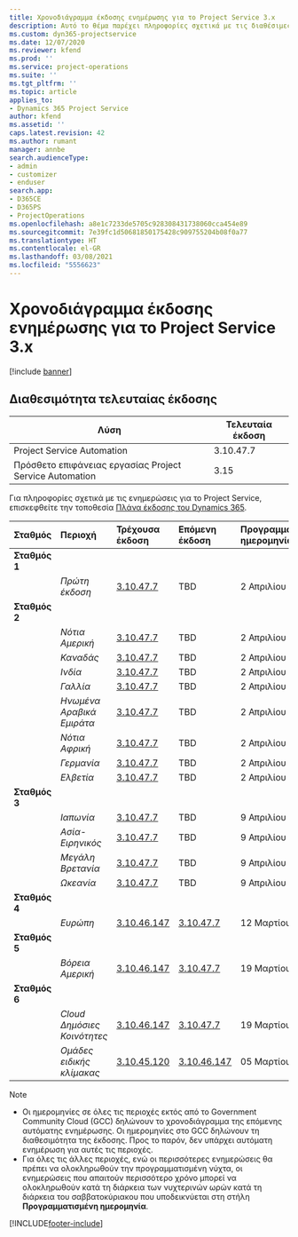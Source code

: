 ```yaml
---
title: Χρονοδιάγραμμα έκδοσης ενημέρωσης για το Project Service 3.x
description: Αυτό το θέμα παρέχει πληροφορίες σχετικά με τις διαθέσιμες και τις επερχόμενες κυκλοφορίες του Dynamics 365 Project Service Automation.
ms.custom: dyn365-projectservice
ms.date: 12/07/2020
ms.reviewer: kfend
ms.prod: ''
ms.service: project-operations
ms.suite: ''
ms.tgt_pltfrm: ''
ms.topic: article
applies_to:
- Dynamics 365 Project Service
author: kfend
ms.assetid: ''
caps.latest.revision: 42
ms.author: rumant
manager: annbe
search.audienceType:
- admin
- customizer
- enduser
search.app:
- D365CE
- D365PS
- ProjectOperations
ms.openlocfilehash: a8e1c7233de5705c928308431738060cca454e89
ms.sourcegitcommit: 7e39fc1d50681850175428c909755204b08f0a77
ms.translationtype: HT
ms.contentlocale: el-GR
ms.lasthandoff: 03/08/2021
ms.locfileid: "5556623"
---
```

# <a name="update-release-schedule-for-project-service-3x"></a>Χρονοδιάγραμμα έκδοσης ενημέρωσης για το Project Service 3.x

[!include [banner](../includes/psa-now-project-operations.md)]

## <a name="latest-version-availability"></a>Διαθεσιμότητα τελευταίας έκδοσης

| Λύση  | Τελευταία έκδοση |
|-------|----|
| Project Service Automation    | 3.10.47.7 |
| Πρόσθετο επιφάνειας εργασίας Project Service Automation                | 3.15          |

Για πληροφορίες σχετικά με τις ενημερώσεις για το Project Service, επισκεφθείτε την τοποθεσία [Πλάνα έκδοσης του Dynamics 365](https://docs.microsoft.com/dynamics365/release-plans/). 

| Σταθμός  | Περιοχή | Τρέχουσα έκδοση | Επόμενη έκδοση |  Προγραμματισμένη ημερομηνία
| :---   | :---   | :---   | :---   |:---   |         
|<strong>Σταθμός 1</strong> | |  |  | |
| | <i>Πρώτη έκδοση</i> | [3.10.47.7](whats-new-ur-29.md) | TBD | 2 Απριλίου 2021
|<strong>Σταθμός 2</strong> | |  |  | |
| | <i>Νότια Αμερική</i> | [3.10.47.7](whats-new-ur-29.md) | TBD | 2 Απριλίου 2021
| | <i>Καναδάς</i> | [3.10.47.7](whats-new-ur-29.md) | TBD | 2 Απριλίου 2021
| | <i>Ινδία</i> | [3.10.47.7](whats-new-ur-29.md) | TBD | 2 Απριλίου 2021
| | <i>Γαλλία</i> | [3.10.47.7](whats-new-ur-29.md) | TBD | 2 Απριλίου 2021
| | <i>Ηνωμένα Αραβικά Εμιράτα</i> | [3.10.47.7](whats-new-ur-29.md) | TBD | 2 Απριλίου 2021
| | <i>Νότια Αφρική</i> | [3.10.47.7](whats-new-ur-29.md) | TBD | 2 Απριλίου 2021
| | <i>Γερμανία</i> | [3.10.47.7](whats-new-ur-29.md) | TBD | 2 Απριλίου 2021
| | <i>Ελβετία</i> | [3.10.47.7](whats-new-ur-29.md) | TBD | 2 Απριλίου 2021
|<strong>Σταθμός 3</strong> | |  |  | |
| | <i>Ιαπωνία</i> | [3.10.47.7](whats-new-ur-29.md) | TBD | 9 Απριλίου 2021
| | <i>Ασία-Ειρηνικός</i> | [3.10.47.7](whats-new-ur-29.md) | TBD | 9 Απριλίου 2021
| | <i>Μεγάλη Βρετανία</i> | [3.10.47.7](whats-new-ur-29.md) | TBD | 9 Απριλίου 2021
| | <i>Ωκεανία</i> | [3.10.47.7](whats-new-ur-29.md) | TBD | 9 Απριλίου 2021
|<strong>Σταθμός 4</strong> | |  |  | |
| | <i>Ευρώπη</i> | [3.10.46.147](whats-new-ur-28-6.md) | [3.10.47.7](whats-new-ur-29.md) | 12 Μαρτίου 2021
|<strong>Σταθμός 5</strong> | |  |  | |
| | <i>Βόρεια Αμερική</i> | [3.10.46.147](whats-new-ur-28-6.md) | [3.10.47.7](whats-new-ur-29.md) | 19 Μαρτίου 2021
|<strong>Σταθμός 6</strong> | |  |  | |
| | <i>Cloud Δημόσιες Κοινότητες</i> | [3.10.46.147](whats-new-ur-28-6.md) | [3.10.47.7](whats-new-ur-29.md) | 19 Μαρτίου 2021
| | <i>Ομάδες ειδικής κλίμακας</i> | [3.10.45.120](whats-new-ur-27-6.md) | [3.10.46.147](whats-new-ur-28-6.md) | 05 Μαρτίου 2021

>[!Note]
> - Οι ημερομηνίες σε όλες τις περιοχές εκτός από το Government Community Cloud (GCC) δηλώνουν το χρονοδιάγραμμα της επόμενης αυτόματης ενημέρωσης. Οι ημερομηνίες στο GCC δηλώνουν τη διαθεσιμότητα της έκδοσης. Προς το παρόν, δεν υπάρχει αυτόματη ενημέρωση για αυτές τις περιοχές.
> - Για όλες τις άλλες περιοχές, ενώ οι περισσότερες ενημερώσεις θα πρέπει να ολοκληρωθούν την προγραμματισμένη νύχτα, οι ενημερώσεις που απαιτούν περισσότερο χρόνο μπορεί να ολοκληρωθούν κατά τη διάρκεια των νυχτερινών ωρών κατά τη διάρκεια του σαββατοκύριακου που υποδεικνύεται στη στήλη **Προγραμματισμένη ημερομηνία**.


[!INCLUDE[footer-include](../includes/footer-banner.md)]
